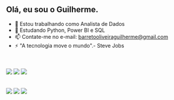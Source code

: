 ## Olá, eu sou o Guilherme.


- 🔭 Estou trabalhando como Analista de Dados
- 🌱 Estudando Python, Power BI e SQL
- 📫 Contate-me no e-mail: barretooliveiraguilherme@gmail.com
- ⚡ "A tecnologia move o mundo".- Steve Jobs
  
<br/>

<br/>



<div>
 <img src="https://img.shields.io/badge/Python-3776AB?style=for-the-badge&logo=python&logoColor=white"/>
 <img src="https://img.shields.io/badge/MySQL-00000F?style=for-the-badge&logo=mysql&logoColor=white"/>
 <img src="https://img.shields.io/badge/Microsoft_Excel-217346?style=for-the-badge&logo=microsoft-excel&logoColor=white"/>
</div>

<br/>
<br/>

<div>   
  <a href="https://instagram.com/guibarreto.o" target="_blank"><img src="https://img.shields.io/badge/-Instagram-%23E4405F?style=for-the-badge&logo=instagram&logoColor=white" target="_blank"></a>
  <a href="https://www.linkedin.com/in/guilherme-barreto-421073229" target="_blank"><img src="https://img.shields.io/badge/-LinkedIn-%230077B5?style=for-the-badge&logo=linkedin&logoColor=white" target="_blank"></a>
  <a href = "barretooliveiraguilherme@gmail.com"><img src="https://img.shields.io/badge/-Gmail-%23333?style=for-the-badge&logo=gmail&logoColor=white" target="_blank"></a>
</div>
